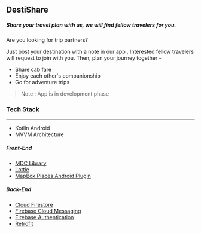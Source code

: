 ## DestiShare
##### Share your travel plan with us, we will find fellow travelers for you.

Are you looking for trip partners?

Just post your destination with a note in our app . Interested fellow travelers will request to join with you.
Then, plan your journey together -
* Share cab fare
* Enjoy each other's companionship
* Go for adventure trips

>Note : App is in development phase

### Tech Stack
---
* Kotlin Android
* MVVM Architecture
##### Front-End
* [MDC Library][MDC]
* [Lottie][lottie]
* [MapBox Places Android Plugin][mapbox-places-plugin]

##### Back-End
* [Cloud Firestore][firestore]
* [Firebase Cloud Messaging][fcm]
* [Firebase Authentication][auth]
* [Retrofit][retrofit]

[MDC]:https://material.io/
[lottie]:https://airbnb.io/lottie/
[mapbox-places-plugin]:https://docs.mapbox.com/android/plugins/overview/places/
[firestore]:https://firebase.google.com/docs/firestore
[fcm]:https://firebase.google.com/docs/cloud-messaging
[auth]:https://firebase.google.com/docs/auth
[retrofit]:https://square.github.io/retrofit/

